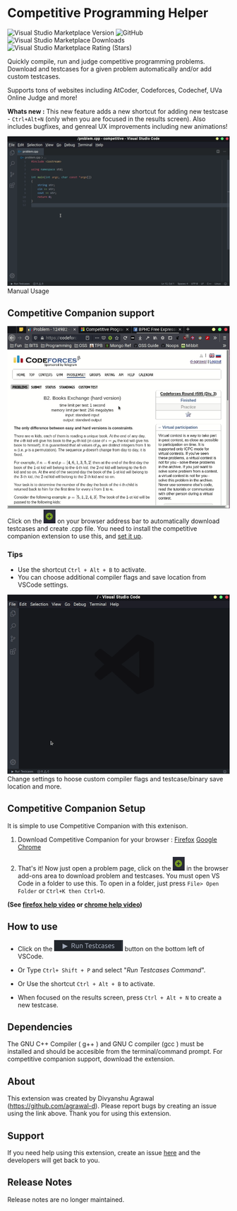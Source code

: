 # Competitive Programming Helper

![Visual Studio Marketplace Version](https://img.shields.io/visual-studio-marketplace/v/DivyanshuAgrawal.competitive-programming-helper?style=for-the-badge) ![GitHub](https://img.shields.io/github/license/agrawal-d/competitive-programming-helper?style=for-the-badge) ![Visual Studio Marketplace Downloads](https://img.shields.io/visual-studio-marketplace/d/DivyanshuAgrawal.competitive-programming-helper?style=for-the-badge) ![Visual Studio Marketplace Rating (Stars)](https://img.shields.io/visual-studio-marketplace/stars/DivyanshuAgrawal.competitive-programming-helper?style=for-the-badge)



Quickly compile, run and judge competitive programming problems. Download and testcases for a given problem automatically and/or add custom testcases.

Supports tons of websites including AtCoder, Codeforces, Codechef, UVa Online Judge and more!

**Whats new :** This new feature adds a new shortcut for adding new testcase - `Ctrl+Alt+N` (only when you are focused in the results screen). Also includes bugfixes, and genreal UX improvements including new animations!

![Extension Overview](screenshots/manual.gif)
Manual Usage

## Competitive Companion support

![Extension Overview](screenshots/companion.gif)
Click on the ![Green plus](screenshots/companion.png) on your browser address bar to automatically download testcases and create .cpp file. You need to install the competitive companion extension to use this, and [set it up](#competitive-companion-setup).

### Tips

- Use the shortcut `Ctrl + Alt + B` to activate.
- You can choose additional compiler flags and save location from VSCode settings.

![Settings](screenshots/settings.gif)
Change settings to hoose custom compiler flags and testcase/binary save location and more.

## Competitive Companion Setup

It is simple to use Competitive Companion with this extenison.

1. Download Competitive Companion for your browser : [Firefox](https://addons.mozilla.org/en-US/firefox/addon/competitive-companion/) [Google Chrome](https://chrome.google.com/webstore/detail/competitive-companion/cjnmckjndlpiamhfimnnjmnckgghkjbl)

1. That's it! Now just open a problem page, click on the ![Green plus](screenshots/companion.png) in the browser add-ons area to download problem and testcases. You must open VS Code in a folder to use this. To open in a folder, just press `File> Open Folder` or `Ctrl+K then Ctrl+O`.

**(See [firefox help video](https://github.com/agrawal-d/competitive-programming-helper/blob/master/screenshots/companion-help-firefox.webm?raw=true) or [chrome help video](https://github.com/agrawal-d/competitive-programming-helper/blob/master/screenshots/companion-help-chrome.webm?raw=true))**

## How to use

- Click on the ![Run testcases button](screenshots/run_testcases.png) button on the bottom left of VSCode.

- Or Type `Ctrl+ Shift + P` and select "_Run Testcases Command_".

- Or Use the shortcut `Ctrl + Alt + B` to activate.

- When focused on the results screen, press `Ctrl + Alt + N` to create a new testcase.

## Dependencies

The GNU C++ Compiler ( g++ ) and GNU C compiler (gcc ) must be installed and should be accesible from the terminal/command prompt.
For competitive companion support, download the extension.

## About

This extension was created by Divyanshu Agrawal (https://github.com/agrawal-d). Please report bugs by creating an issue using the link above. Thank you for using this extension.

## Support

If you need help using this extension, create an issue [here](https://github.com/agrawal-d) and the developers will get back to you.

## Release Notes

Release notes are no longer maintained.

